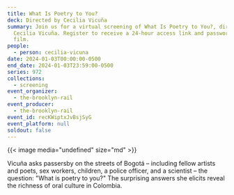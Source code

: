 ```yaml
---
title: What Is Poetry to You?
deck: Directed by Cecilia Vicuña
summary: Join us for a virtual screening of What Is Poetry to You?, directed by
  Cecilia Vicuña. Register to receive a 24-hour access link and password to the
  film.
people:
  - person: cecilia-vicuna
date: 2024-01-03T00:00:00-0500
end_date: 2024-01-03T23:59:00-0500
series: 972
collections:
  - screening
event_organizer:
  - the-brooklyn-rail
event_producer:
  - the-brooklyn-rail
event_id: recKWiptxJvBsjSyG
event_platform: null
soldout: false
---
```

{{< image media="undefined" size="md" >}}

Vicuña asks passersby on the streets of Bogotá – including fellow artists and poets, sex workers, children, a police officer, and a scientist – the question: "What is poetry to you?" The surprising answers she elicits reveal the richness of oral culture in Colombia.